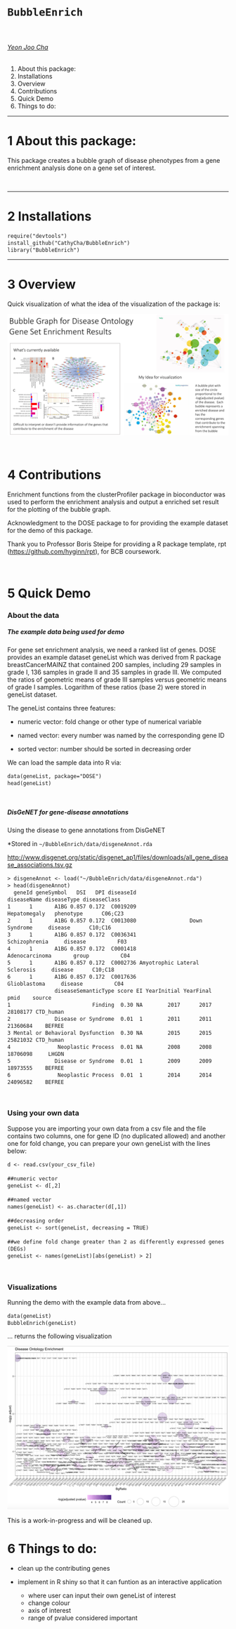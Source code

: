 # `BubbleEnrich`

&nbsp;

###### [Yeon Joo Cha](https://orcid.org/0000-0003-4609-4965)


<!-- TOCbelow -->
1. About this package:<br/>
2. Installations<br/>
3. Overview<br/>
4. Contributions<br/>
5. Quick Demo<br/>
6. Things to do:<br/>

<!-- TOCabove -->

----


# 1 About this package:

This package creates a bubble graph of disease phenotypes from a gene enrichment analysis done on a gene set of interest.

&nbsp;

----

# 2 Installations 


```{r}
require("devtools")
install_github("CathyCha/BubbleEnrich")
library("BubbleEnrich")
```

----

# 3 Overview


Quick visualization of what the idea of the visualization of the package is: 


![](./inst/extdata/CHA_Y_A1.png) 


&nbsp;


# 4 Contributions

Enrichment functions from the clusterProfiler package in bioconductor was used to perform the enrichment analysis and output a enriched set result for the plotting of the bubble graph.
 
 
Acknowledgment to the DOSE package to for providing the example dataset for the demo of this package. 

Thank you to Professor Boris Steipe for providing a R package template, rpt (https://github.com/hyginn/rpt), for BCB coursework. 


&nbsp;


# 5 Quick Demo 


### About the data

##### The example data being used for demo

For gene set enrichment analysis, we need a ranked list of genes. DOSE provides an example dataset geneList which was derived from R package breastCancerMAINZ that contained 200 samples, including 29 samples in grade I, 136 samples in grade II and 35 samples in grade III. We computed the ratios of geometric means of grade III samples versus geometric means of grade I samples. Logarithm of these ratios (base 2) were stored in geneList dataset.

The geneList contains three features:

* numeric vector: fold change or other type of numerical variable

* named vector: every number was named by the corresponding gene ID

* sorted vector: number should be sorted in decreasing order

We can load the sample data into R via:

```{r}
data(geneList, package="DOSE")
head(geneList)
```

&nbsp;


##### DisGeNET for gene-disease annotations

Using the disease to gene annotations from DisGeNET 

*Stored in <code>~/BubbleEnrich/data/disgeneAnnot.rda</code>

http://www.disgenet.org/static/disgenet_ap1/files/downloads/all_gene_disease_associations.tsv.gz

```{r}
> disgeneAnnot <- load("~/BubbleEnrich/data/disgeneAnnot.rda")
> head(disgeneAnnot)
  geneId geneSymbol   DSI   DPI diseaseId                   diseaseName diseaseType diseaseClass
1      1       A1BG 0.857 0.172  C0019209                  Hepatomegaly   phenotype      C06;C23
2      1       A1BG 0.857 0.172  C0013080                 Down Syndrome     disease      C10;C16
3      1       A1BG 0.857 0.172  C0036341                 Schizophrenia     disease          F03
4      1       A1BG 0.857 0.172  C0001418                Adenocarcinoma       group          C04
5      1       A1BG 0.857 0.172  C0002736 Amyotrophic Lateral Sclerosis     disease      C10;C18
6      1       A1BG 0.857 0.172  C0017636                  Glioblastoma     disease          C04
               diseaseSemanticType score EI YearInitial YearFinal     pmid    source
1                          Finding  0.30 NA        2017      2017 28108177 CTD_human
2              Disease or Syndrome  0.01  1        2011      2011 21360684    BEFREE
3 Mental or Behavioral Dysfunction  0.30 NA        2015      2015 25821032 CTD_human
4               Neoplastic Process  0.01 NA        2008      2008 18706098     LHGDN
5              Disease or Syndrome  0.01  1        2009      2009 18973555    BEFREE
6               Neoplastic Process  0.01  1        2014      2014 24096582    BEFREE
```


&nbsp;


### Using your own data 

Suppose you are importing your own data from a csv file and the file contains two columns, one for gene ID (no duplicated allowed) and another one for fold change, you can prepare your own geneList with the lines below:

```{r}
d <- read.csv(your_csv_file)

##numeric vector
geneList <- d[,2]

##named vector
names(geneList) <- as.character(d[,1])

##decreasing order
geneList <- sort(geneList, decreasing = TRUE)

##we define fold change greater than 2 as differently expressed genes (DEGs)
geneList <- names(geneList)[abs(geneList) > 2]
```

&nbsp;

### Visualizations 


Running the demo with the example data from above...


```{r}
data(geneList)
BubbleEnrich(geneList)
```

... returns the following visualization 


![](./inst/extdata/Rplot.png)



This is a work-in-progress and will be cleaned up. 


# 6 Things to do: 

* clean up the contributing genes 

* implement in R shiny so that it can funtion as an interactive application
    * where user can input their own geneList of interest 
    * change colour 
    * axis of interest 
    * range of pvalue considered important 

&nbsp;


<!-- END -->

